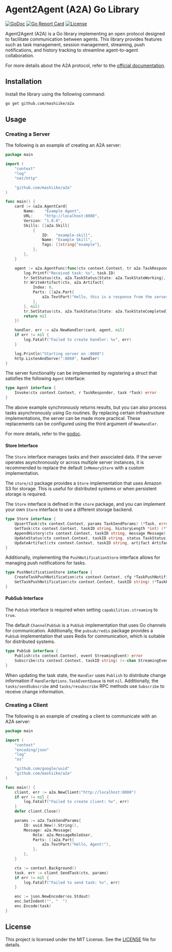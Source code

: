 # Agent2Agent (A2A) Go Library

[![GoDoc](https://godoc.org/github.com/mashiike/a2a?status.svg)](https://godoc.org/github.com/mashiike/a2a)
[![Go Report Card](https://goreportcard.com/badge/github.com/mashiike/a2a)](https://goreportcard.com/report/github.com/mashiike/a2a)
[![License](https://img.shields.io/badge/License-MIT-blue.svg)](https://opensource.org/licenses/MIT)

Agent2Agent (A2A) is a Go library implementing an open protocol designed to facilitate communication between agents. This library provides features such as task management, session management, streaming, push notifications, and history tracking to streamline agent-to-agent collaboration.

For more details about the A2A protocol, refer to the [official documentation](https://google.github.io/A2A/#/documentation).

## Installation

Install the library using the following command:

```bash
go get github.com/mashiike/a2a
```

## Usage

### Creating a Server

The following is an example of creating an A2A server:

```go
package main

import (
	"context"
	"log"
	"net/http"

	"github.com/mashiike/a2a"
)

func main() {
	card := &a2a.AgentCard{
		Name:    "Example Agent",
		URL:     "http://localhost:8080",
		Version: "1.0.0",
		Skills: []a2a.Skill{
			{
				ID:   "example-skill",
				Name: "Example Skill",
				Tags: []string{"example"},
			},
		},
	}

	agent := a2a.AgentFunc(func(ctx context.Context, tr a2a.TaskResponder, task *a2a.Task) error {
		log.Printf("Received task: %s", task.ID)
		tr.SetStatus(ctx, a2a.TaskStatus{State: a2a.TaskStateWorking}, false, nil)
		tr.WriteArtifact(ctx, a2a.Artifact{
			Index: 0,
			Parts: []a2a.Part{
				a2a.TextPart("Hello, this is a response from the server."),
			},
		}, nil)
		tr.SetStatus(ctx, a2a.TaskStatus{State: a2a.TaskStateCompleted}, true, nil)
		return nil
	})

	handler, err := a2a.NewHandler(card, agent, nil)
	if err != nil {
		log.Fatalf("Failed to create handler: %v", err)
	}

	log.Println("Starting server on :8080")
	http.ListenAndServe(":8080", handler)
}
```

The server functionality can be implemented by registering a struct that satisfies the following `Agent` interface:

```go
type Agent interface {
	Invoke(ctx context.Context, r TaskResponder, task *Task) error
}
```

The above example synchronously returns results, but you can also process tasks asynchronously using Go routines. By replacing certain infrastructure implementations, the server can be made more practical. These replacements can be configured using the third argument of `NewHandler`.

For more details, refer to the [godoc](https://pkg.go.dev/github.com/mashiike/a2a#HandlerOptions).

#### Store Interface

The `Store` interface manages tasks and their associated data. If the server operates asynchronously or across multiple server instances, it is recommended to replace the default `InMemoryStore` with a custom implementation. 

The `store/s3` package provides a `Store` implementation that uses Amazon S3 for storage. This is useful for distributed systems or when persistent storage is required.

The `Store` interface is defined in the `store` package, and you can implement your own `Store` interface to use a different storage backend.

```go
type Store interface {
	UpsertTask(ctx context.Context, params TaskSendParams) (*Task, error)
	GetTask(ctx context.Context, taskID string, historyLength *int) (*Task, error)
	AppendHistory(ctx context.Context, taskID string, message Message) error
	UpdateStatus(ctx context.Context, taskID string, status TaskStatus) error
	UpdateArtifact(ctx context.Context, taskID string, artifact Artifact) error
}
```

Additionally, implementing the `PushNotificationStore` interface allows for managing push notifications for tasks.

```go
type PushNotificationStore interface {
	CreateTaskPushNotification(ctx context.Context, cfg *TaskPushNotificationConfig) error
	GetTaskPushNotification(ctx context.Context, taskID string) (*TaskPushNotificationConfig, error)
}
```

#### PubSub Interface

The `PubSub` interface is required when setting `capabilities.streaming` to `true`.

The default `ChannelPubSub` is a `PubSub` implementation that uses Go channels for communication. Additionally, the `pubsub/redis` package provides a `PubSub` implementation that uses Redis for communication, which is suitable for distributed systems.

```go
type PubSub interface {
	Publish(ctx context.Context, event StreamingEvent) error
	Subscribe(ctx context.Context, taskID string) (<-chan StreamingEvent, error)
}
```

When updating the task state, the `Handler` uses `Publish` to distribute change information if `HandlerOptions.TaskEventQueue` is not `nil`. Additionally, the `tasks/sendSubscribe` and `tasks/resubscribe` RPC methods use `Subscribe` to receive change information.

### Creating a Client

The following is an example of creating a client to communicate with an A2A server:

```go
package main

import (
	"context"
	"encoding/json"
	"log"
	"os"

	"github.com/google/uuid"
	"github.com/mashiike/a2a"
)

func main() {
	client, err := a2a.NewClient("http://localhost:8080")
	if err != nil {
		log.Fatalf("Failed to create client: %v", err)
	}
	defer client.Close()

	params := a2a.TaskSendParams{
		ID: uuid.New().String(),
		Message: a2a.Message{
			Role: a2a.MessageRoleUser,
			Parts: []a2a.Part{
				a2a.TextPart("Hello, Agent!"),
			},
		},
	}

	ctx := context.Background()
	task, err := client.SendTask(ctx, params)
	if err != nil {
		log.Fatalf("Failed to send task: %v", err)
	}

	enc := json.NewEncoder(os.Stdout)
	enc.SetIndent("", "  ")
	enc.Encode(task)
}
```

## License

This project is licensed under the MIT License. See the [LICENSE](./LICENSE) file for details.
